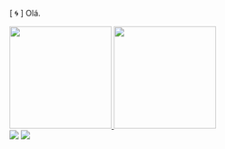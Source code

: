 [ 🌀 ] Olá.

<div>
  <a href="https://github.com/B0NVENT0">
  <img height="180em" src="https://github-readme-stats.vercel.app/api?username=B0NVENT0&show_icons=true&theme=dark&include_all_commits=true&count_private=true"/> <img height="180em" src="https://github-readme-stats.vercel.app/api/top-langs/?username=B0NVENT0&layout=compact&langs_count=7&theme=dark"/>
</div>

<div> 
  <a href="https://www.youtube.com/channel/UC_0smqs4AsYrywx8LvJHa8A" target="_blank"><img src="https://img.shields.io/badge/YouTube-FF0000?style=for-the-badge&logo=youtube&logoColor=white" target="_blank"></a> <a href="https://discord.com/users/bonvento#9051" target="_blank"><img src="https://img.shields.io/badge/Discord-7289DA?style=for-the-badge&logo=discord&logoColor=white" target="_blank"></a> 
<div> 
